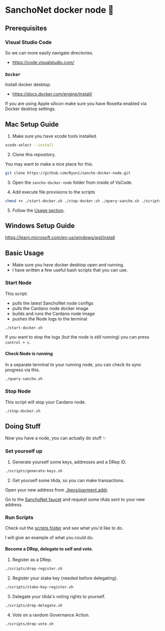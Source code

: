 
# SanchoNet docker node 🤠

## Prerequisites

### Visual Studio Code

So we can more easily navigate directories.
- https://code.visualstudio.com/

### `Docker`

Install docker desktop.
- https://docs.docker.com/engine/install/

If you are using Apple silicon make sure you have Rosetta enabled via Docker desktop settings.

## Mac Setup Guide

1. Make sure you have xcode tools installed.

```zsh
xcode-select --install
```

2. Clone this repository.

You may want to make a nice place for this.
```zsh
git clone https://github.com/Ryun1/sancho-docker-node.git
```
3. Open the `sancho-docker-node` folder from inside of VsCode.

4. Add execute file provisions to the scripts
```zsh
chmod +x ./start-docker.sh ./stop-docker.sh ./query-sancho.sh ./scripts/*
```

5. Follow the [Usage section](#usage).

## Windows Setup Guide

https://learn.microsoft.com/en-us/windows/wsl/install


## Basic Usage
- Make sure you have docker desktop open and running.
- I have written a few useful bash scripts that you can use.

### Start Node

This script:
- pulls the latest SanchoNet node configs
- pulls the Cardano node docker image
- builds and runs the Cardano node image
- pushes the Node logs to the terminal

```bash
./start-docker.sh
```

If you want to stop the logs (but the node is still running) you can press `control + c`.

#### Check Node is running

In a separate terminal to your running node, you can check its sync progress via this.

```bash
./query-sancho.sh
```

### Stop Node

This script will stop your Cardano node.

```bash
./stop-docker.sh
```

## Doing Stuff

Now you have a node, you can actually do stuff ✨

### Set yourself up

1. Generate yourself some keys, addresses and a DRep ID.

```bash
./scripts/generate-keys.sh
```

2. Get yourself some tAda, so you can make transactions.

Open your new address from [./keys/payment.addr](./keys/payment.addr).

Go to the [SanchoNet faucet](https://sancho.network/faucet) and request some tAda sent to your new address.

### Run Scripts

Check out the [scripts folder](./scripts/) and see what you'd like to do.

I will give an example of what you could do.

#### Become a DRep, delegate to self and vote.

1. Register as a DRep.

```bash
./scripts/drep-register.sh
```

2. Register your stake key (needed before delegating).

```bash
./scripts/stake-key-register.sh
```

3. Delegate your tAda's voting rights to yourself.

```bash
./scripts/drep-delegate.sh
```

4. Vote on a random Governance Action.

```bash
./scripts/drep-vote.sh
```